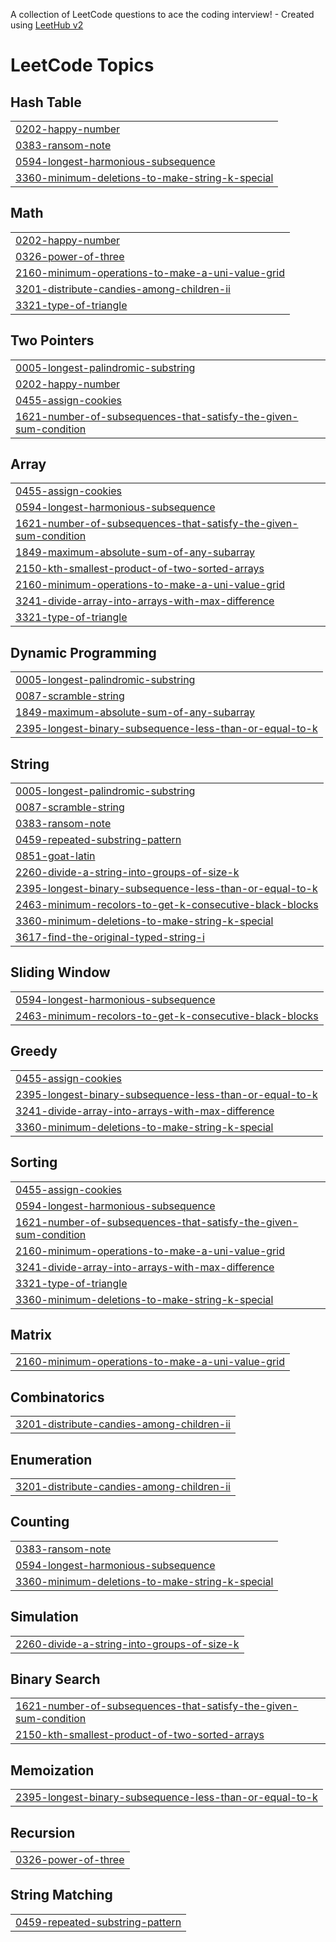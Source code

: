 A collection of LeetCode questions to ace the coding interview! - Created using [LeetHub v2](https://github.com/arunbhardwaj/LeetHub-2.0)
<!---LeetCode Topics Start-->
# LeetCode Topics
## Hash Table
|  |
| ------- |
| [0202-happy-number](https://github.com/om453/DSA_problems_leetcode/tree/master/0202-happy-number) |
| [0383-ransom-note](https://github.com/om453/DSA_problems_leetcode/tree/master/0383-ransom-note) |
| [0594-longest-harmonious-subsequence](https://github.com/om453/DSA_problems_leetcode/tree/master/0594-longest-harmonious-subsequence) |
| [3360-minimum-deletions-to-make-string-k-special](https://github.com/om453/DSA_problems_leetcode/tree/master/3360-minimum-deletions-to-make-string-k-special) |
## Math
|  |
| ------- |
| [0202-happy-number](https://github.com/om453/DSA_problems_leetcode/tree/master/0202-happy-number) |
| [0326-power-of-three](https://github.com/om453/DSA_problems_leetcode/tree/master/0326-power-of-three) |
| [2160-minimum-operations-to-make-a-uni-value-grid](https://github.com/om453/DSA_problems_leetcode/tree/master/2160-minimum-operations-to-make-a-uni-value-grid) |
| [3201-distribute-candies-among-children-ii](https://github.com/om453/DSA_problems_leetcode/tree/master/3201-distribute-candies-among-children-ii) |
| [3321-type-of-triangle](https://github.com/om453/DSA_problems_leetcode/tree/master/3321-type-of-triangle) |
## Two Pointers
|  |
| ------- |
| [0005-longest-palindromic-substring](https://github.com/om453/DSA_problems_leetcode/tree/master/0005-longest-palindromic-substring) |
| [0202-happy-number](https://github.com/om453/DSA_problems_leetcode/tree/master/0202-happy-number) |
| [0455-assign-cookies](https://github.com/om453/DSA_problems_leetcode/tree/master/0455-assign-cookies) |
| [1621-number-of-subsequences-that-satisfy-the-given-sum-condition](https://github.com/om453/DSA_problems_leetcode/tree/master/1621-number-of-subsequences-that-satisfy-the-given-sum-condition) |
## Array
|  |
| ------- |
| [0455-assign-cookies](https://github.com/om453/DSA_problems_leetcode/tree/master/0455-assign-cookies) |
| [0594-longest-harmonious-subsequence](https://github.com/om453/DSA_problems_leetcode/tree/master/0594-longest-harmonious-subsequence) |
| [1621-number-of-subsequences-that-satisfy-the-given-sum-condition](https://github.com/om453/DSA_problems_leetcode/tree/master/1621-number-of-subsequences-that-satisfy-the-given-sum-condition) |
| [1849-maximum-absolute-sum-of-any-subarray](https://github.com/om453/DSA_problems_leetcode/tree/master/1849-maximum-absolute-sum-of-any-subarray) |
| [2150-kth-smallest-product-of-two-sorted-arrays](https://github.com/om453/DSA_problems_leetcode/tree/master/2150-kth-smallest-product-of-two-sorted-arrays) |
| [2160-minimum-operations-to-make-a-uni-value-grid](https://github.com/om453/DSA_problems_leetcode/tree/master/2160-minimum-operations-to-make-a-uni-value-grid) |
| [3241-divide-array-into-arrays-with-max-difference](https://github.com/om453/DSA_problems_leetcode/tree/master/3241-divide-array-into-arrays-with-max-difference) |
| [3321-type-of-triangle](https://github.com/om453/DSA_problems_leetcode/tree/master/3321-type-of-triangle) |
## Dynamic Programming
|  |
| ------- |
| [0005-longest-palindromic-substring](https://github.com/om453/DSA_problems_leetcode/tree/master/0005-longest-palindromic-substring) |
| [0087-scramble-string](https://github.com/om453/DSA_problems_leetcode/tree/master/0087-scramble-string) |
| [1849-maximum-absolute-sum-of-any-subarray](https://github.com/om453/DSA_problems_leetcode/tree/master/1849-maximum-absolute-sum-of-any-subarray) |
| [2395-longest-binary-subsequence-less-than-or-equal-to-k](https://github.com/om453/DSA_problems_leetcode/tree/master/2395-longest-binary-subsequence-less-than-or-equal-to-k) |
## String
|  |
| ------- |
| [0005-longest-palindromic-substring](https://github.com/om453/DSA_problems_leetcode/tree/master/0005-longest-palindromic-substring) |
| [0087-scramble-string](https://github.com/om453/DSA_problems_leetcode/tree/master/0087-scramble-string) |
| [0383-ransom-note](https://github.com/om453/DSA_problems_leetcode/tree/master/0383-ransom-note) |
| [0459-repeated-substring-pattern](https://github.com/om453/DSA_problems_leetcode/tree/master/0459-repeated-substring-pattern) |
| [0851-goat-latin](https://github.com/om453/DSA_problems_leetcode/tree/master/0851-goat-latin) |
| [2260-divide-a-string-into-groups-of-size-k](https://github.com/om453/DSA_problems_leetcode/tree/master/2260-divide-a-string-into-groups-of-size-k) |
| [2395-longest-binary-subsequence-less-than-or-equal-to-k](https://github.com/om453/DSA_problems_leetcode/tree/master/2395-longest-binary-subsequence-less-than-or-equal-to-k) |
| [2463-minimum-recolors-to-get-k-consecutive-black-blocks](https://github.com/om453/DSA_problems_leetcode/tree/master/2463-minimum-recolors-to-get-k-consecutive-black-blocks) |
| [3360-minimum-deletions-to-make-string-k-special](https://github.com/om453/DSA_problems_leetcode/tree/master/3360-minimum-deletions-to-make-string-k-special) |
| [3617-find-the-original-typed-string-i](https://github.com/om453/DSA_problems_leetcode/tree/master/3617-find-the-original-typed-string-i) |
## Sliding Window
|  |
| ------- |
| [0594-longest-harmonious-subsequence](https://github.com/om453/DSA_problems_leetcode/tree/master/0594-longest-harmonious-subsequence) |
| [2463-minimum-recolors-to-get-k-consecutive-black-blocks](https://github.com/om453/DSA_problems_leetcode/tree/master/2463-minimum-recolors-to-get-k-consecutive-black-blocks) |
## Greedy
|  |
| ------- |
| [0455-assign-cookies](https://github.com/om453/DSA_problems_leetcode/tree/master/0455-assign-cookies) |
| [2395-longest-binary-subsequence-less-than-or-equal-to-k](https://github.com/om453/DSA_problems_leetcode/tree/master/2395-longest-binary-subsequence-less-than-or-equal-to-k) |
| [3241-divide-array-into-arrays-with-max-difference](https://github.com/om453/DSA_problems_leetcode/tree/master/3241-divide-array-into-arrays-with-max-difference) |
| [3360-minimum-deletions-to-make-string-k-special](https://github.com/om453/DSA_problems_leetcode/tree/master/3360-minimum-deletions-to-make-string-k-special) |
## Sorting
|  |
| ------- |
| [0455-assign-cookies](https://github.com/om453/DSA_problems_leetcode/tree/master/0455-assign-cookies) |
| [0594-longest-harmonious-subsequence](https://github.com/om453/DSA_problems_leetcode/tree/master/0594-longest-harmonious-subsequence) |
| [1621-number-of-subsequences-that-satisfy-the-given-sum-condition](https://github.com/om453/DSA_problems_leetcode/tree/master/1621-number-of-subsequences-that-satisfy-the-given-sum-condition) |
| [2160-minimum-operations-to-make-a-uni-value-grid](https://github.com/om453/DSA_problems_leetcode/tree/master/2160-minimum-operations-to-make-a-uni-value-grid) |
| [3241-divide-array-into-arrays-with-max-difference](https://github.com/om453/DSA_problems_leetcode/tree/master/3241-divide-array-into-arrays-with-max-difference) |
| [3321-type-of-triangle](https://github.com/om453/DSA_problems_leetcode/tree/master/3321-type-of-triangle) |
| [3360-minimum-deletions-to-make-string-k-special](https://github.com/om453/DSA_problems_leetcode/tree/master/3360-minimum-deletions-to-make-string-k-special) |
## Matrix
|  |
| ------- |
| [2160-minimum-operations-to-make-a-uni-value-grid](https://github.com/om453/DSA_problems_leetcode/tree/master/2160-minimum-operations-to-make-a-uni-value-grid) |
## Combinatorics
|  |
| ------- |
| [3201-distribute-candies-among-children-ii](https://github.com/om453/DSA_problems_leetcode/tree/master/3201-distribute-candies-among-children-ii) |
## Enumeration
|  |
| ------- |
| [3201-distribute-candies-among-children-ii](https://github.com/om453/DSA_problems_leetcode/tree/master/3201-distribute-candies-among-children-ii) |
## Counting
|  |
| ------- |
| [0383-ransom-note](https://github.com/om453/DSA_problems_leetcode/tree/master/0383-ransom-note) |
| [0594-longest-harmonious-subsequence](https://github.com/om453/DSA_problems_leetcode/tree/master/0594-longest-harmonious-subsequence) |
| [3360-minimum-deletions-to-make-string-k-special](https://github.com/om453/DSA_problems_leetcode/tree/master/3360-minimum-deletions-to-make-string-k-special) |
## Simulation
|  |
| ------- |
| [2260-divide-a-string-into-groups-of-size-k](https://github.com/om453/DSA_problems_leetcode/tree/master/2260-divide-a-string-into-groups-of-size-k) |
## Binary Search
|  |
| ------- |
| [1621-number-of-subsequences-that-satisfy-the-given-sum-condition](https://github.com/om453/DSA_problems_leetcode/tree/master/1621-number-of-subsequences-that-satisfy-the-given-sum-condition) |
| [2150-kth-smallest-product-of-two-sorted-arrays](https://github.com/om453/DSA_problems_leetcode/tree/master/2150-kth-smallest-product-of-two-sorted-arrays) |
## Memoization
|  |
| ------- |
| [2395-longest-binary-subsequence-less-than-or-equal-to-k](https://github.com/om453/DSA_problems_leetcode/tree/master/2395-longest-binary-subsequence-less-than-or-equal-to-k) |
## Recursion
|  |
| ------- |
| [0326-power-of-three](https://github.com/om453/DSA_problems_leetcode/tree/master/0326-power-of-three) |
## String Matching
|  |
| ------- |
| [0459-repeated-substring-pattern](https://github.com/om453/DSA_problems_leetcode/tree/master/0459-repeated-substring-pattern) |
<!---LeetCode Topics End-->